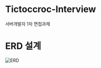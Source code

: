 # Tictoccroc-Interview
 서버개발자 1차 면접과제

# ERD 설계
![ERD](https://user-images.githubusercontent.com/82797327/169296031-bdde0866-b7a9-47cc-a6fd-51eafac143ce.PNG)
